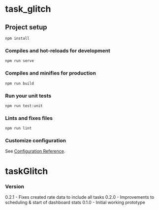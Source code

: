 # task_glitch

## Project setup
```
npm install
```

### Compiles and hot-reloads for development
```
npm run serve
```

### Compiles and minifies for production
```
npm run build
```

### Run your unit tests
```
npm run test:unit
```

### Lints and fixes files
```
npm run lint
```

### Customize configuration
See [Configuration Reference](https://cli.vuejs.org/config/).
# taskGlitch

### Version
0.2.1 - Fixes created rate data to include all tasks
0.2.0 - Improvements to scheduling & start of dashboard stats
0.1.0 - Initial working prototype
